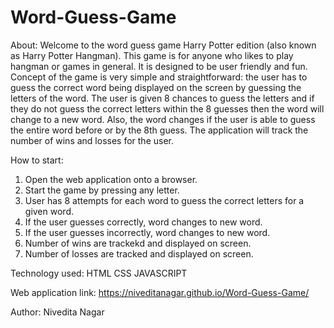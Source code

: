# Word-Guess-Game

About:
Welcome to the word guess game Harry Potter edition (also known as Harry Potter Hangman). This game is for anyone who likes to play hangman or games in general. It is designed to be user friendly and fun. Concept of the game is very simple and straightforward: the user has to guess the correct word being displayed on the screen by guessing the letters of the word. The  user is given 8 chances to guess the letters and if they do not guess the correct letters within the 8 guesses then the word will change to a new word. Also, the word changes if the user is able to guess the entire word before or by the 8th guess. The application will track the number of wins and losses for the user. 

How to start:
1. Open the web application onto a browser.
2. Start the game by pressing any letter.
3. User has 8 attempts for each word to guess the correct letters for a given word.
4. If the user guesses correctly, word changes to new word.
5. If the user guesses incorrectly, word changes to new word.
6. Number of wins are trackekd and displayed on screen.
7. Number of losses are tracked and displayed on screen.

Technology used:
HTML
CSS
JAVASCRIPT

Web application link: https://niveditanagar.github.io/Word-Guess-Game/

Author:
Nivedita Nagar
